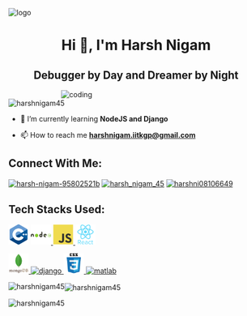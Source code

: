 ![logo]("")
<h1 align="center">Hi 👋, I'm Harsh Nigam</h1>
<h2 align="center">Debugger by Day and Dreamer by Night</h2>

<img align="right" alt="coding" width="400" src="https://miro.medium.com/v2/resize:fit:1272/1*ZSVmWGcc1weENb0ShawWxw.gif">
<p align="left"> <img src="https://komarev.com/ghpvc/?username=harshnigam45&label=Profile%20views&color=0e75b6&style=flat" alt="harshnigam45" /> </p>

- 🌱 I’m currently learning **NodeJS and Django**

- 📫 How to reach me **harshnigam.iitkgp@gmail.com**

<h2 align="left">Connect With Me:</h2>
<p align="left">
<a href="https://linkedin.com/in/harsh-nigam-95802521b" target="blank"><img align="center" src="https://raw.githubusercontent.com/rahuldkjain/github-profile-readme-generator/master/src/images/icons/Social/linked-in-alt.svg" alt="harsh-nigam-95802521b" height="30" width="40" /></a>
<a href="https://instagram.com/harsh_nigam_45" target="blank"><img align="center" src="https://raw.githubusercontent.com/rahuldkjain/github-profile-readme-generator/master/src/images/icons/Social/instagram.svg" alt="harsh_nigam_45" height="30" width="40" /></a>
<a href="https://twitter.com/harshni08106649" target="blank"><img align="center" src="https://raw.githubusercontent.com/rahuldkjain/github-profile-readme-generator/master/src/images/icons/Social/twitter.svg" alt="harshni08106649" height="30" width="40" /></a>
</p>

<h2 align="left">Tech Stacks Used:</h2>
<p align="left"> 
    <a href="https://www.w3schools.com/cpp/" target="_blank" rel="noreferrer"> <img src="https://raw.githubusercontent.com/devicons/devicon/master/icons/cplusplus/cplusplus-original.svg" alt="cplusplus" width="40" height="40"/></a> 
  <a href="https://nodejs.org" target="_blank" rel="noreferrer"> <img src="https://raw.githubusercontent.com/devicons/devicon/master/icons/nodejs/nodejs-original-wordmark.svg" alt="nodejs" width="40" height="40"/> </a>
   <a href="https://developer.mozilla.org/en-US/docs/Web/JavaScript" target="_blank" rel="noreferrer"> <img src="https://raw.githubusercontent.com/devicons/devicon/master/icons/javascript/javascript-original.svg" alt="javascript" width="40" height="40"/> </a> 
   <a href="https://reactjs.org/" target="_blank" rel="noreferrer"> <img src="https://raw.githubusercontent.com/devicons/devicon/master/icons/react/react-original-wordmark.svg" alt="react" width="40" height="40"/> </a> 
  </p>
 <p align="left">
   <a href="https://www.mongodb.com/" target="_blank" rel="noreferrer"> <img src="https://raw.githubusercontent.com/devicons/devicon/master/icons/mongodb/mongodb-original-wordmark.svg" alt="mongodb" width="40" height="40"/> </a>
    <a href="https://www.djangoproject.com/" target="_blank" rel="noreferrer"> <img src="https://cdn.worldvectorlogo.com/logos/django.svg" alt="django" width="40" height="40"/> </a> 
    <a href="https://www.w3schools.com/css/" target="_blank" rel="noreferrer"> <img src="https://raw.githubusercontent.com/devicons/devicon/master/icons/css3/css3-original-wordmark.svg" alt="css3" width="40" height="40"/> </a>
    <a href="https://www.mathworks.com/" target="_blank" rel="noreferrer"> <img src="https://upload.wikimedia.org/wikipedia/commons/2/21/Matlab_Logo.png" alt="matlab" width="40" height="40"/> </a>
  </p>

<p><img align="left" src="https://github-readme-stats.vercel.app/api/top-langs?username=harshnigam45&show_icons=true&locale=en&layout=compact" alt="harshnigam45" /></p>
<p><img align="center" src="https://github-readme-stats.vercel.app/api?username=harshnigam45&show_icons=true&locale=en" alt="harshnigam45" /></p>
<p><img align="left" src="https://github-readme-streak-stats.herokuapp.com/?user=harshnigam45&" alt="harshnigam45" /></p>
